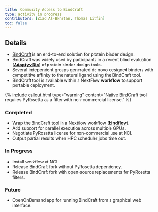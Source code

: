 ```yaml
---
title: Community Access to BindCraft
type: activity_in_progress
contributors: [Ziad Al-Bkhetan, Thomas Litfin]
toc: false
---
```



## Details

- [BindCraft](https://github.com/martinpacesa/BindCraft) is an end-to-end solution for protein binder design.
- BindCraft was widely used by participants in a recent blind evaluation (**[Adaptyv Bio](https://www.adaptyvbio.com/blog/po104)**) of protein binder design tools. 
- Several independent groups generated de novo designed binders with competitive affinity to the natural ligand using the BindCraft tool.
- BindCraft tool is available within a NextFlow **[workflow](https://github.com/Australian-Structural-Biology-Computing/bindflow)** to support portable deployment.

{% include callout.html type="warning" content="Native BindCraft tool requires PyRosetta as a filter with non-commercial license." %}


### Completed

- Wrap the BindCraft tool in a Nextflow workflow (**[bindflow](https://github.com/Australian-Structural-Biology-Computing/bindflow)**).
- Add support for parallel execution across multiple GPUs.
- Negotiate PyRosetta license for non-commercial use at NCI.
- Output partial results when HPC scheduler jobs time out.


### In Progress

- Install workflow at NCI.
- Release BindCraft fork without PyRosetta dependency.
- Release BindCraft fork with open-source replacements for PyRosetta filters.


### Future

- OpenOnDemand app for running BindCraft from a graphical web interface.